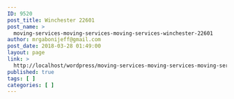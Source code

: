 ```yaml
---
ID: 9520
post_title: Winchester 22601
post_name: >
  moving-services-moving-services-moving-services-winchester-22601
author: mrgabonijeff@gmail.com
post_date: 2018-03-28 01:49:00
layout: page
link: >
  http://localhost/wordpress/moving-services-moving-services-moving-services-winchester-22601/
published: true
tags: [ ]
categories: [ ]
---
```

